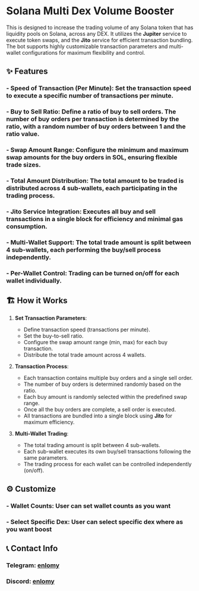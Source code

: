# Solana Multi Dex Volume Booster

This is designed to increase the trading volume of any Solana token that has liquidity pools on Solana, across any DEX. It utilizes the **Jupiter** service to execute token swaps, and the **Jito** service for efficient transaction bundling. The bot supports highly customizable transaction parameters and multi-wallet configurations for maximum flexibility and control.

## ✨ Features

### - **Speed of Transaction (Per Minute)**: Set the transaction speed to execute a specific number of transactions per minute.
### - **Buy to Sell Ratio**: Define a ratio of buy to sell orders. The number of buy orders per transaction is determined by the ratio, with a random number of buy orders between 1 and the ratio value.
### - **Swap Amount Range**: Configure the minimum and maximum swap amounts for the buy orders in SOL, ensuring flexible trade sizes.
### - **Total Amount Distribution**: The total amount to be traded is distributed across 4 sub-wallets, each participating in the trading process.
### - **Jito Service Integration**: Executes all buy and sell transactions in a single block for efficiency and minimal gas consumption.
### - **Multi-Wallet Support**: The total trade amount is split between 4 sub-wallets, each performing the buy/sell process independently.
### - **Per-Wallet Control**: Trading can be turned on/off for each wallet individually.

## 🏗️ How it Works

1. **Set Transaction Parameters**:
   - Define transaction speed (transactions per minute).
   - Set the buy-to-sell ratio.
   - Configure the swap amount range (min, max) for each buy transaction.
   - Distribute the total trade amount across 4 wallets.

2. **Transaction Process**:
   - Each transaction contains multiple buy orders and a single sell order.
   - The number of buy orders is determined randomly based on the ratio.
   - Each buy amount is randomly selected within the predefined swap range.
   - Once all the buy orders are complete, a sell order is executed.
   - All transactions are bundled into a single block using **Jito** for maximum efficiency.

3. **Multi-Wallet Trading**:
   - The total trading amount is split between 4 sub-wallets.
   - Each sub-wallet executes its own buy/sell transactions following the same parameters.
   - The trading process for each wallet can be controlled independently (on/off).

## ⚙️ Customize

### - **Wallet Counts**: User can set wallet counts as you want
### - **Select Specific Dex**: User can select specific dex where as you want boost

## 📞 Contact Info

### Telegram: [enlomy](https://t.me/enlomy)
### Discord: [enlomy](https://discordapp.com/users/1074553493974691840)